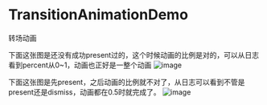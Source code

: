 # TransitionAnimationDemo
转场动画

下面这张图是还没有成功present过的，这个时候动画的比例是对的，可以从日志看到percent从0~1，动画也正好是一整个动画
![image](https://github.com/xypng/TransitionAnimationDemo/blob/master/Gif/presentedView.gif?raw=true)

下面这张图是先present，之后动画的比例就不对了，从日志可以看到不管是present还是dismiss，动画都在0.5时就完成了。
![image](https://github.com/xypng/TransitionAnimationDemo/blob/master/Gif/dismissView.gif?raw=true)
